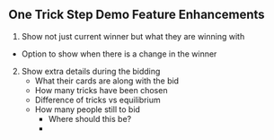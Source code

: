 ## One Trick Step Demo Feature Enhancements
1. Show not just current winner but what they are winning with
- Option to show when there is a change in the winner 


2. Show extra details during the bidding
    - What their cards are along with the bid
    - How many tricks have been chosen
    - Difference of tricks vs equilibrium
    - How many people still to bid
        - Where should this be?
        - 